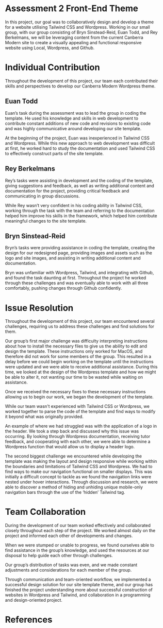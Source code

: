 # Assessment 2 Front-End Theme

In this project, our goal was to collaboratively design and develop a theme for a website utilising Tailwind CSS and Wordpress. Working in our small group, with our group consisting of Bryn Sinstead-Reid, Euan Todd, and Rey Berkelmans, we will be leveraging content from the current Canberra Modern site to create a visually appealing and functional responsive website using Local, Wordpress, and Github.

# Individual Contribution

Throughout the development of this project, our team each contributed their skills and perspectives to develop our Canberra Modern Wordpress theme.

## Euan Todd

Euan’s task during the assessment was to lead the group in coding the template. He used his knowledge and skills in web development to contribute constant additions of new code and revisions to existing code and was highly communicative around developing our site template.

At the beginning of the project, Euan was inexperienced in Tailwind CSS and Wordpress. While this new approach to web development was difficult at first, he worked hard to study the documentation and used Tailwind CSS to effectively construct parts of the site template.

## Rey Berkelmans

Rey’s tasks were assisting in development and the coding of the template, giving suggestions and feedback, as well as writing additional content and documentation for the project, providing critical feedback and communicating in group discussions. 

While Rey wasn’t very confident in his coding ability in Tailwind CSS, working through the task with the team and referring to the documentation helped him improve his skills in the framework, which helped him contribute meaningful changes to the site template.

## Bryn Sinstead-Reid

Bryn’s tasks were providing assistance in coding the template, creating the design for our redesigned page, providing images and assets such as the logo and site images, and assisting in writing additional content and documentation.

Bryn was unfamiliar with Wordpress, Tailwind, and integrating with Github, and found the task daunting at first. Throughout the project he worked through these challenges and was eventually able to work with all three comfortably, pushing changes through Github confidently.

# Issue Resolution

Throughout the development of this project, our team encountered several challenges, requiring us to address these challenges and find solutions for them.

Our group’s first major challenge was difficulty interpreting instructions about how to install the necessary files to give us the ability to edit and design the template. These instructions only worked for MacOS, and therefore did not work for some members of the group. This resulted in a delay before we could begin working on the template until the instructions were updated and we were able to receive additional assistance. During this time, we looked at the design of the Wordpress template and how we might be able to alter it, not wanting our time to be wasted while waiting on assistance. 

Once we received the necessary fixes to these necessary instructions allowing us to begin our work, we began the development of the template.

While our team wasn't experienced with Tailwind CSS or Wordpress, we worked together to parse the code of the template and find ways to modify it beyond what was originally provided.

An example of where we had struggled was with the application of a logo in the header. We took a step back and discussed why this issue was occurring. By looking through Wordpress documentation, receiving tutor feedback, and cooperating with each other, we were able to determine a Wordpress function that would allow us to display a header logo.

The second biggest challenge we encountered while developing the template was making the layout and design responsive while working within the boundaries and limitations of Tailwind CSS and Wordpress. We had to find ways to make our navigation functional on smaller displays. This was initially a difficult concept to tackle as we found the navigation links were nested under hover interactions. Through discussion and research, we were able to discover a method of hiding and unhiding unique mobile-only navigation bars through the use of the ‘hidden’ Tailwind tag.

# Team Collaboration

During the development of our team worked effectively and collaborated closely throughout each step of the project. We worked almost daily on the project and informed each other of developments and changes. 

When we were stumped or unable to progress, we found ourselves able to find assistance in the group’s knowledge, and used the resources at our disposal to help guide each other through challenges.

Our group’s distribution of tasks was even, and we made constant adjustments and considerations for each member of the group.

Through communication and team-oriented workflow, we implemented a successful design solution for our site template theme, and our group has finished the project understanding more about successful construction of websites in Wordpress and Tailwind, and collaboration in a programming and design-oriented project.

# References